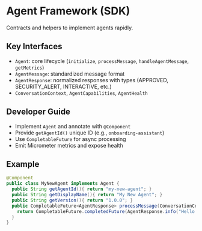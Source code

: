 # Agent Framework (SDK)

Contracts and helpers to implement agents rapidly.

## Key Interfaces

- `Agent`: core lifecycle (`initialize`, `processMessage`, `handleAgentMessage`, `getMetrics`)
- `AgentMessage`: standardized message format
- `AgentResponse`: normalized responses with types (APPROVED, SECURITY_ALERT, INTERACTIVE, etc.)
- `ConversationContext`, `AgentCapabilities`, `AgentHealth`

## Developer Guide

- Implement `Agent` and annotate with `@Component`
- Provide `getAgentId()` unique ID (e.g., `onboarding-assistant`)
- Use `CompletableFuture` for async processing
- Emit Micrometer metrics and expose health

## Example

```java
@Component
public class MyNewAgent implements Agent {
  public String getAgentId(){ return "my-new-agent"; }
  public String getDisplayName(){ return "My New Agent"; }
  public String getVersion(){ return "1.0.0"; }
  public CompletableFuture<AgentResponse> processMessage(ConversationContext ctx, AgentMessage msg){
    return CompletableFuture.completedFuture(AgentResponse.info("Hello from My New Agent"));
  }
}
``` 